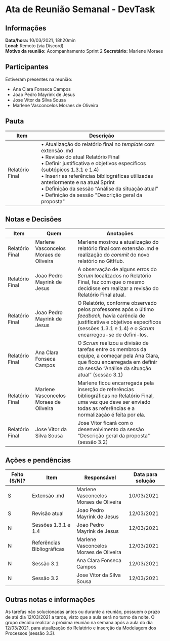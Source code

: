 # Ata de Reunião Semanal - DevTask

## Informações
**Data/hora:** 10/03/2021, 18h20min  
**Local:** Remoto (via Discord)  
**Motivo da reunião:** Acompanhamento Sprint 2
**Secretário:** Marlene Moraes 

## Participantes
Estiveram presentes na reunião:
- Ana Clara Fonseca Campos
- Joao Pedro Mayrink de Jesus
- Jose Vitor da Silva Sousa
- Marlene Vasconcelos Moraes de Oliveira

## Pauta

Item | Descrição
---- | ----
 Relatório Final | • Atualização do relatório final no *template* com extensão .md<br>• Revisão do atual Relatório Final<br/>• Definir justificativa e objetivos específicos (subtópicos 1.3.1 e 1.4)<br/>• Inserir as referências bibliográficas utilizadas anteriormente e na atual Sprint<br/>• Definição da sessão “Análise da situação atual”<br/>• Definição da sessão "Descrição geral da proposta" 

## Notas e Decisões
Item | Quem | Anotações 
---- | ---- | ---- 
Relatório Final | Marlene Vasconcelos Moraes de Oliveira | Marlene mostrou a atualização do relatório final com extensão .md e realização do *commit* do novo relatório no GitHub. 
Relatório Final | Joao Pedro Mayrink de Jesus | A observação de alguns erros do *Scrum* localizados no Relatório Final, fez com que o mesmo decidisse em realizar a revisão do Relatório Final atual. 
Relatório Final | Joao Pedro Mayrink de Jesus | O Relatório, conforme observado pelos professores após o último *feedback*, havia carência de justificativa e objetivos específicos (sessões 1.3.1 e 1.4) e o *Scrum* encarregou-se de defini-los. 
Relatório Final | Ana Clara Fonseca Campos | O *Scrum* realizou a divisão de tarefas entre os membros da equipe, a começar pela Ana Clara, que ficou encarregada em definir da sessão “Análise da situação atual” (sessão 3.1) 
Relatório Final | Marlene Vasconcelos Moraes de Oliveira | Marlene ficou encarregada pela inserção de referências bibliográficas no Relatório Final, uma vez que deve ser enviado todas as referências e a normalização é feita por ela. 
Relatório Final | Jose Vitor da Silva Sousa | Jose Vitor ficará com o desenvolvimento da sessão "Descrição geral da proposta"(sessão 3.2) 


## Ações e pendências
| Feito (S/N)? | Item | Responsável | Data para solução |
| ---- | ---- | ---- | ---- |
| S | Extensão .md | Marlene Vasconcelos Moraes de Oliveira | 10/03/2021 |
| S | Revisão atual | Joao Pedro Mayrink de Jesus | 12/03/2021 |
| N | Sessões 1.3.1 e 1.4 | Joao Pedro Mayrink de Jesus | 12/03/2021 |
| N | Referências Bibliográficas | Marlene Vasconcelos Moraes de Oliveira | 12/03/2021 |
| N | Sessão 3.1 | Ana Clara Fonseca Campos | 12/03/2021 |
| N | Sessão 3.2 | Jose Vitor da Silva Sousa | 12/03/2021 |

## Outras notas e informações
As tarefas não solucionadas antes ou durante a reunião, possuem o prazo de até dia 12/03/2021 a tarde, visto que a aula será no turno da noite. O grupo decidiu realizar a próxima reunião na semana após a aula do dia 12/03/2021, para atualização do Relatório e inserção da Modelagem dos Processos (sessão 3.3).

